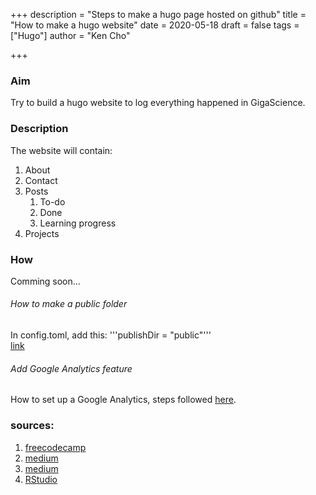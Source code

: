 +++
description = "Steps to make a hugo page hosted on github"
title = "How to make a hugo website"
date = 2020-05-18
draft = false
tags = ["Hugo"]
author = "Ken Cho"

+++
### Aim
Try to build a hugo website to log everything happened in GigaScience.  

### Description
The website will contain:
1. About
2. Contact
3. Posts
    1. To-do  
    2. Done
    3. Learning progress
4. Projects

### How 
Comming soon...

###### How to make a public folder
In config.toml, add this:
'''publishDir = "public"'''  
[link](https://discourse.gohugo.io/t/public-folder-and-its-content-not-generated/10535/4)

###### Add Google Analytics feature
How to set up a Google Analytics, steps followed [here](https://coreychen71.github.io/posts/2019-05/hugoaddgoogleanalytics/).


### sources:  
1. [freecodecamp](https://www.freecodecamp.org/news/your-first-hugo-blog-a-practical-guide/)
2. [medium](https://medium.com/@chswei/%E5%9C%A8-github-%E9%83%A8%E7%BD%B2-hugo-%E9%9D%9C%E6%85%8B%E7%B6%B2%E7%AB%99-9c40682dfe40)
3. [medium](https://levelup.gitconnected.com/build-a-personal-website-with-github-pages-and-hugo-6c68592204c7)
4. [RStudio](https://towardsdatascience.com/get-your-own-website-online-in-four-steps-adef65abe8bd)



